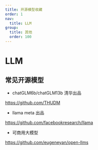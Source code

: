 ```yaml
---
title: 开源模型收藏
order: 1
nav:
  title: LLM
group:
  title: 其他
  order: 100
---
```


# LLM

## 常见开源模型

- chatGLM6b/chatGLM13b 清华出品

https://github.com/THUDM

- llama meta 出品

https://github.com/facebookresearch/llama

- 可商用大模型

https://github.com/eugeneyan/open-llms
